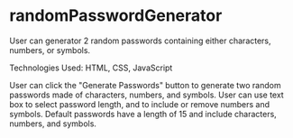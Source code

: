 # randomPasswordGenerator
User can generator 2 random passwords containing either characters, numbers, or symbols.

Technologies Used: HTML, CSS, JavaScript

User can click the "Generate Passwords" button to generate two random passwords made of characters, numbers, and symbols. User can use text box to select password length, and to include or remove numbers and symbols. Default passwords have a length of 15 and include characters, numbers, and symbols.
